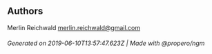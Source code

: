 ## Authors

Merlin Reichwald <merlin.reichwald@gmail.com>

###### Generated on 2019-06-10T13:57:47.623Z | Made with @propero/ngm